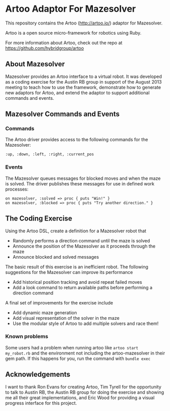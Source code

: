 # Artoo Adaptor For Mazesolver

This repository contains the Artoo (http://artoo.io/) adaptor for Mazesolver.

Artoo is a open source micro-framework for robotics using Ruby.

For more information about Artoo, check out the repo at https://github.com/hybridgroup/artoo

## About Mazesolver

Mazesolver provides an Artoo interface to a virtual robot.  It was developed as a coding exercise for the Austin RB group in support of the August 2013 meeting to teach how to use the framework, demonstrate how to generate new adaptors for Artoo, and extend the adaptor to support additional commands and events.

## Mazesolver Commands and Events

### Commands
The Artoo driver provides access to the following commands for the Mazesolver:
```
:up, :down, :left, :right, :current_pos
```

### Events
The Mazesolver queues messages for blocked moves and when the maze is solved. The driver publishes these messages for use in defined work processes:
```
on mazesolver, :solved => proc { puts "Win!" }
on mazesolver, :blocked => proc { puts "Try another direction." }
```

## The Coding Exercise 

Using the Artoo DSL, create a definition for a Mazesolver robot that

* Randomly performs a direction command until the maze is solved
* Announce the position of the Mazesolver as it proceeds through the maze
* Announce blocked and solved messages

The basic result of this exercise is an inefficient robot. The following suggestions for the Mazesolver can improve its performance

* Add historical position tracking and avoid repeat failed moves
* Add a look command to return available paths before performing a direction command

A final set of improvements for the exercise include

* Add dynamic maze generation
* Add visual representation of the solver in the maze
* Use the modular style of Artoo to add multiple solvers and race them!

### Known problems

Some users had a problem when running artoo like ```artoo start my_robot.rb``` and the environment not including the artoo-mazesolver in their gem path. If this happens for you, run the command with ```bundle exec```

## Acknowledgements

I want to thank Ron Evans for creating Artoo, Tim Tyrell for the opportunity to talk to Austin RB, the Austin RB group for doing the exercise and showing me all their great implementations, and Eric Wood for providing a visual progress interface for this project.